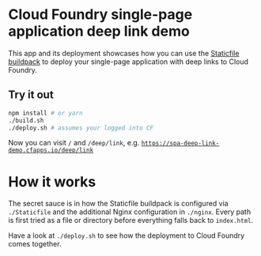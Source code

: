# Cloud Foundry single-page application deep link demo

This app and its deployment showcases how you can use the [Staticfile buildpack](https://github.com/cloudfoundry/staticfile-buildpack)
to deploy your single-page application with deep links to Cloud Foundry.

## Try it out
```bash
npm install # or yarn
./build.sh
./deploy.sh # assumes your logged into CF
```

Now you can visit `/` and `/deep/link`, e.g. [`https://spa-deep-link-demo.cfapps.io/deep/link`](https://spa-deep-link-demo.cfapps.io/deep/link)

# How it works
The secret sauce is in how the Staticfile buildpack is configured via `./Staticfile` 
and the additional Nginx configuration in `./nginx`. Every path is first tried as a file
or directory before everything falls back to `index.html`.

Have a look at `./deploy.sh` to see how the deployment to Cloud Foundry comes together.
